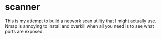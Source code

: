 # scanner
This is my attempt to build a network scan utility that I might actually use. Nmap is annoying to install and overkill when all you need is to see what ports are exposed.
